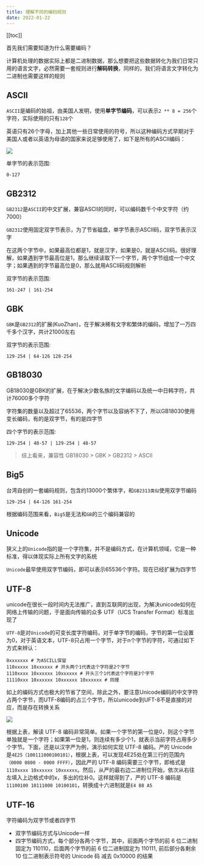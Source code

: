 ```yaml
---
title: 理解不同的编码规则
date: 2022-01-22
---
```


[[toc]]

首先我们需要知道为什么需要编码？

计算机处理的数据实际上都是二进制数据，那么想要把这些数据转化为我们日常只用的语言文字，必然需要一套规则进行**解码转换**，同样的，我们将语言文字转化为二进制也需要这样的规则

## ASCII

`ASCII`是编码的始祖，由美国人发明，使用**单字节编码**，可以表示`2 ** 8 = 256`个字符，实际使用的只有`128`个

英语只有26个字母，加上其他一些日常使用的符号，所以这种编码方式早期对于美国人或者以英语为母语的国家来说足够使用了，如下是所有的ASCII编码：

<img src="https://pic2.zhimg.com/80/ae3da0a3ad540a9439f8e917a2842b69_1440w.jpg?source=1940ef5c" />

单字节的表示范围:

```shell
0-127
```

## GB2312

`GB2312`是`ASCII`的中文扩展，兼容ASCII的同时，可以编码数千个中文字符（约7000）

`GB2312`使用固定双字节表示，为了节省磁盘，单字节表示ASCII码，双字节表示汉字

在这两个字节中，如果最高位都是1，就是汉字，如果是0，就是ASCII码。很好理解，如果遇到字节最高位是1，那么继续读取下一个字节，两个字节组成一个中文字；如果遇到的字节最高位是0，那么就用ASCII码规则解析

双字节的表示范围:

```shell
161-247 | 161-254
```

## GBK

`GBK`是`GB2312`的扩展(KuoZhan)，在于解决稀有文字和繁体的编码，增加了一万四千多个汉字，共计21000左右

双字节的表示范围:

```shell
129-254 | 64-126 128-254
```

## GB18030

GB18030是GBK的扩展，在于解决少数名族的文字编码以及统一中日韩字符，共计76000多个字符

字符集的数量以及超过了65536，两个字节以及容纳不下了，所以GB18030使用变长编码，有的是双字节，有的是四字节

四个字节的表示范围:

```shell
129-254 | 48-57 | 129-254 | 48-57
```

> 综上看来，兼容性 GB18030 > GBK > GB2312 > ASCII

## Big5

台湾自创的一套编码规则，包含约13000个繁体字，和`GB2313类似`使用双字节编码

```shell
129-254 | 64-126 161-254
```

根据编码范围来看，`Big5`是无法和`GB`的三个编码兼容的

## Unicode

狭义上的`Unicode`指的是一个字符集，并不是编码方式，在计算机领域，它是一种标准，得以体现实际上所有文字的系统

`Unicode`最早使用双字节编码，即可以表示65536个字符。现在已经扩展为四字节

## UTF-8

unicode在很长一段时间内无法推广，直到互联网的出现，为解决unicode如何在网络上传输的问题，于是面向传输的众多 UTF（UCS Transfer Format）标准出现了

`UTF-8`是对`Unicode`的可变长度字符编码，对于单字节的编码，字节的第一位设置为0，对于英语文本，UTF-8只占用一个字节，对于n个字节的字符，可通过如下方式来辨认：

```shell
0xxxxxxx # 为ASCILL保留
110xxxxx 10xxxxxx # 开头两个1代表这个字符是2个字节
1110xxxx 10xxxxxx 10xxxxxx # 开头三个1代表这个字符是3个字节
11110xxx 10xxxxxx 10xxxxxx 10xxxxxx # 同理
```

如上的编码方式也极大的节省了空间，除此之外，要注意Unicode编码的中文字符占两个字节，而UTF-8编码的占三个字节，所以unicode到UFT-8不是直接的对应，而是存在转换关系

<img src="https://pica.zhimg.com/80/v2-121a14291638f0b28e1dde7c95d2d379_1440w.jpg?source=1940ef5c" />

根据上表，解读 UTF-8 编码非常简单。如果一个字节的第一位是0，则这个字节单独就是一个字符；如果第一位是1，则连续有多少个1，就表示当前字符占用多少个字节。下面，还是以汉字严为例，演示如何实现 UTF-8 编码。严的 Unicode 是`4E25（100111000100101）`，根据上表，可以发现4E25处在第三行的范围内`（0000 0800 - 0000 FFFF）`，因此严的 UTF-8 编码需要三个字节，即格式是`1110xxxx 10xxxxxx 10xxxxxx`。然后，从严的最右边二进制位开始，依次从右往左填入上边格式中的x，多出的位补0。这样就得到了，严的 UTF-8 编码是`11100100 10111000 10100101`，转换成十六进制就是`E4 B8 A5`

## UTF-16

字符编码为双字节或者四字节

* 双字节编码方式与Unicode一样
* 四字节编码方式，每个部分各两个字节，其中，前面两个字节的前 6 位二进制固定为 110110，后面两个字节的前 6 位二进制固定为 110111, 前后部分各剩余 10 位二进制表示符号的 Unicode 码 减去 0x10000 的结果